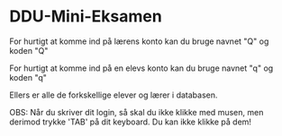 # DDU-Mini-Eksamen

For hurtigt at komme ind på lærens konto kan du bruge navnet "Q" og koden "Q"

For hurtigt at komme ind på en elevs konto kan du bruge navnet "q" og koden "q"

Ellers er alle de forkskellige elever og lærer i databasen.

OBS: Når du skriver dit login, så skal du ikke klikke med musen, men derimod trykke 'TAB' på dit keyboard. Du kan ikke klikke på dem!
